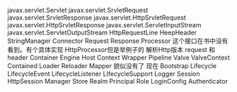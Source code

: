 javax.servlet.Servlet
javax.servlet.SrvletRequest
javax.servlet.SrvletResponse
javax.servlet.HttpSrvletRequest
javax.servlet.HttpSrvletResponse
javax.servlet.ServletInputStream
javax.servlet.ServletOutputStream
HttpRequestLine
HeepHeader
StringManager
Connector
Request
Response
Processor 这个接口在书中没有看到。有个具体实现 HttpProcessor但是举例子的 解析Http版本 request 和 header
Container
Engine
Host
Context
Wrapper
Pipeline
Valve
ValveContext
Contained
Loader
Reloader
Mapper 貌似没有了 现在
Bootstrap
Lifecycle
LifecycleEvent
LifecycleListener
LIfecycleSupport
Logger
Session
HttpSession
Manager
Store
Realm
Principal
Role
LoginConfig
Authenticator
